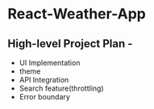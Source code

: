 # React-Weather-App

## High-level Project Plan -

- UI Implementation
- theme
- API Integration
- Search feature(throttling)
- Error boundary
